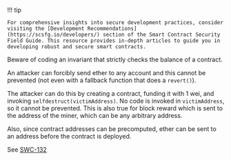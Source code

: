 !!! tip

    For comprehensive insights into secure development practices, consider visiting the [Development Recommendations](https://scsfg.io/developers/) section of the Smart Contract Security Field Guide. This resource provides in-depth articles to guide you in developing robust and secure smart contracts.

Beware of coding an invariant that strictly checks the balance of a contract.

An attacker can forcibly send ether to any account and this cannot be prevented (not even with a
fallback function that does a `revert()`).

The attacker can do this by creating a contract, funding it with 1 wei, and invoking
`selfdestruct(victimAddress)`. No code is invoked in `victimAddress`, so it cannot be prevented.
This is also true for block reward which is sent to the address of the miner, which can be any
arbitrary address.

Also, since contract addresses can be precomputed, ether can be sent to an address before the
contract is deployed.

See [SWC-132](https://swcregistry.io/docs/SWC-132)

